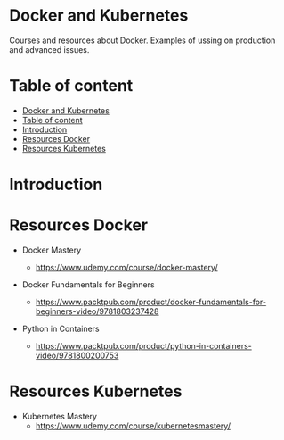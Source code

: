 # Docker and Kubernetes

Courses and resources about Docker. Examples of ussing on production and advanced issues.

# Table of content
<!-- TOC -->

- [Docker and Kubernetes](#docker-and-kubernetes)
- [Table of content](#table-of-content)
- [Introduction](#introduction)
- [Resources Docker](#resources-docker)
- [Resources Kubernetes](#resources-kubernetes)

<!-- /TOC -->


# Introduction

# Resources Docker

- Docker Mastery
    - https://www.udemy.com/course/docker-mastery/

- Docker Fundamentals for Beginners
    - https://www.packtpub.com/product/docker-fundamentals-for-beginners-video/9781803237428

- Python in Containers
    - https://www.packtpub.com/product/python-in-containers-video/9781800200753

# Resources Kubernetes

- Kubernetes Mastery
    - https://www.udemy.com/course/kubernetesmastery/
